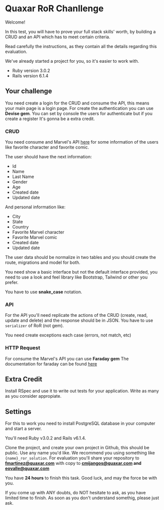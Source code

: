 # Quaxar RoR Chanllenge

Welcome!

In this test, you will have to prove your full stack skills' worth, by building a CRUD and an API which has to meet certain criteria.

Read carefully the instructions, as they contain all the details regarding this evaluation.

We've already started a project for you, so it's easier to work with.

- Ruby version 3.0.2
- Rails version 6.1.4

## Your challenge

You need create a login for the CRUD and consume the API, this means your main page is a login page. For create the authentication you can use  **Devise gem**. You can set by console the users for authenticate but if you create a register It's gonna be a extra credit. 

### CRUD

You need consume and Marvel's API [here](https://developer.marvel.com/) for some information of the users like favorite character and favorite comic.

The user should have the next information:

- Id
- Name
- Last Name
- Gender
- Age
- Created date
- Updated date

And personal information like:

- City
- State
- Country
- Favorite Marvel character
- Favorite Marvel comic
- Created date
- Updated date

The user data should be normalize in two tables and you should create the route, migrations and model for both.

You need show a basic interface but not the default interface provided, you need to use a look and feel library like Bootstrap, Tailwind or other you prefer.

You have to use **snake_case** notation.

### API

For the API you'll need replicate the actions of the CRUD (create, read, update and delete) and the response should be in JSON. You have to use `serializer` of RoR (not gem).

You need create exceptions each case (errors, not match, etc)

### HTTP Request

For consume the Marvel's API you can use **Faraday gem** 
The documentation for faraday can be found [here](https://github.com/lostisland/faraday)

## Extra Credit

Install RSpec and use it to write out tests for your application. Write as many as you consider appropiate.

## Settings

For this to work you need to install PostgreSQL database in your computer and start a server.

You'll need Ruby v3.0.2 and Rails v6.1.4.

Clone the project, and create your own project in Github, this should be public. Use any name you'd like. We recommend you using something like `{name}_ror_solution`. For evaluation you'll share your repository to **fmartinez@quaxar.com** with copy to **cmijangos@quaxar.com and eovalle@quaxar.com**

You have **24 hours** to finish this task. Good luck, and may the force be with you.

If you come up with ANY doubts, do NOT hesitate to ask, as you have limited time to finish. As soon as you don't understand somethig, please just ask.
